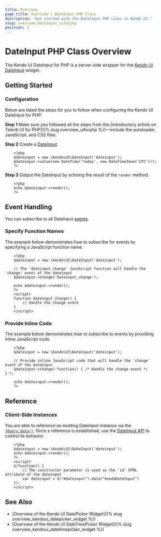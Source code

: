 ```yaml
---
title: Overview
page_title: Overview | DateInput PHP Class
description: "Get started with the DateInput PHP class in Kendo UI."
slug: overview_dateinput_uiforphp
position: 1
---
```


# DateInput PHP Class Overview

The Kendo UI DateInput for PHP is a server-side wrapper for the [Kendo UI DateInput](/api/javascript/ui/dateinput) widget.

## Getting Started

### Configuration

Below are listed the steps for you to follow when configuring the Kendo UI DateInput for PHP.

**Step 1** Make sure you followed all the steps from the [introductory article on Telerik UI for PHP]({% slug overview_uiforphp %})&mdash;include the autoloader, JavaScript, and CSS files.

**Step 2** Create a [DateInput](/api/javascript/ui/dateinput).



        <?php
        $dateinput = new \Kendo\UI\DateInput('dateinput');
        $dateinput->value(new DateTime('today', new DateTimeZone('UTC')));
        ?>

**Step 3** Output the DateInput by echoing the result of the `render` method.



        <?php
        echo $dateinput->render();
        ?>

## Event Handling

You can subscribe to all DateInput [events](/api/javascript/ui/dateinput#events).

### Specify Function Names

The example below demonstrates how to subscribe for events by specifying a JavaScript function name.



        <?php
        $dateinput = new \Kendo\UI\DateInput('dateinput');

        // The 'dateinput_change' JavaScript function will handle the 'change' event of the dateinput
        $dateinput->change('dateinput_change');

        echo $dateinput->render();
        ?>
        <script>
        function dateinput_change() {
            // Handle the change event
        }
        </script>

### Provide Inline Code

The example below demonstrates how to subscribe to events by providing inline JavaScript code.



        <?php
        $dateinput = new \Kendo\UI\DateInput('dateinput');

        // Provide inline JavaScript code that will handle the 'change' event of the dateinput
        $dateinput->change('function() { /* Handle the change event */ }');

        echo $dateinput->render();
        ?>

<!--*-->
## Reference

### Client-Side Instances

You are able to reference an existing DateInput instance via the [`jQuery.data()`](http://api.jquery.com/jQuery.data/). Once a reference is established, use the [DateInput API](/api/javascript/ui/dateinput#methods) to control its behavior.



        <?php
        $dateinput = new \Kendo\UI\DateInput('dateinput');
        echo $dateinput->render();
        ?>
        <script>
        $(function() {
            // The constructor parameter is used as the 'id' HTML attribute of the dateinput
            var dateinput = $("#dateinput").data("kendoDateInput")
        });
        </script>

## See Also

* [Overview of the Kendo UI DatePicker Widget]({% slug overview_kendoui_datepicker_widget %})
* [Overview of the Kendo UI DateTimePicker Widget]({% slug overview_kendoui_datetimepicker_widget %})
